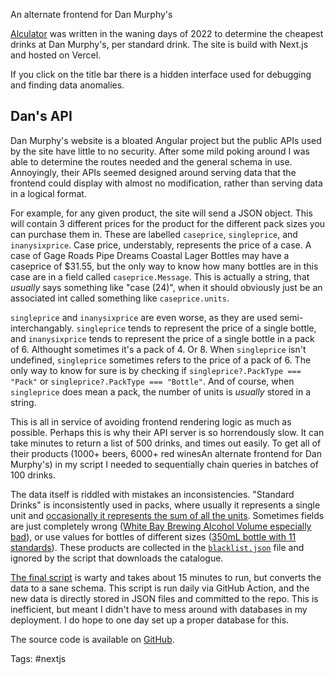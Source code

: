 An alternate frontend for Dan Murphy's

[Alculator](https://alculator.zachmanson.com) was written in the waning days of 2022 to determine the cheapest drinks at Dan Murphy's, per standard drink. The site is build with Next.js and hosted on Vercel.

If you click on the title bar there is a hidden interface used for debugging and finding data anomalies.

## Dan's API

Dan Murphy's website is a bloated Angular project but the public APIs used by the site have little to no security. After some mild poking around I was able to determine the routes needed and the general schema in use. Annoyingly, their APIs seemed designed around serving data that the frontend could display with almost no modification, rather than serving data in a logical format.

For example, for any given product, the site will send a JSON object.  This will contain 3 different prices for the product for the different pack sizes you can purchase them in.  These are labelled `caseprice`, `singleprice`, and `inanysixprice`. Case price, understably, represents the price of a case.  A case of Gage Roads Pipe Dreams Coastal Lager Bottles may have a caseprice of $31.55, but the only way to know how many bottles are in this case are in a field called `caseprice.Message`.  This is actually a string, that *usually* says something like "case (24)", when it should obviously just be an associated int called something like `caseprice.units`.

`singleprice` and `inanysixprice` are even worse, as they are used semi-interchangably. `singleprice` tends to represent the price of a single bottle, and `inanysixprice` tends to represent the price of a single bottle in a pack of 6.  Althought sometimes it's a pack of 4.  Or 8.  When `singleprice` isn't undefined, `singleprice` sometimes refers to the price of a pack of 6.  The only way to know for sure is by checking if `singleprice?.PackType === "Pack"` or `singleprice?.PackType === "Bottle"`.  And of course, when `singleprice` does mean a pack, the number of units is *usually* stored in a string.

This is all in service of avoiding frontend rendering logic as much as possible.  Perhaps this is why their API server is so horrendously slow. It can take minutes to return a list of 500 drinks, and times out easily.  To get all of their products (1000+ beers, 6000+ red winesAn alternate frontend for Dan Murphy's) in my script I needed to sequentially chain queries in batches of 100 drinks.

The data itself is riddled with mistakes an inconsistencies. "Standard Drinks" is inconsistently used in packs, where usually it represents a single unit and [occasionally it represents the sum of all the units](https://www.danmurphys.com.au/product/808932).  Sometimes fields are just completely wrong ([White Bay Brewing Alcohol Volume especially bad](https://www.danmurphys.com.au/product/194571)), or use values for bottles of different sizes ([350mL bottle with 11 standards](https://www.danmurphys.com.au/product/907223)). These products are collected in the [`blacklist.json`](https://github.com/pavo-etc/alculator/blob/main/science/blacklist.json) file and ignored by the script that downloads the catalogue.

[The final script](https://github.com/pavo-etc/alculator/blob/main/science/api.js) is warty and takes about 15 minutes to run, but converts the data to a sane schema.  This script is run daily via GitHub Action, and the new data is directly stored in JSON files and committed to the repo.  This is inefficient, but meant I didn't have to mess around with databases in my deployment.  I do hope to one day set up a proper database for this.

The source code is available on [GitHub](https://github.com/pavo-etc/alculator).

Tags: #nextjs